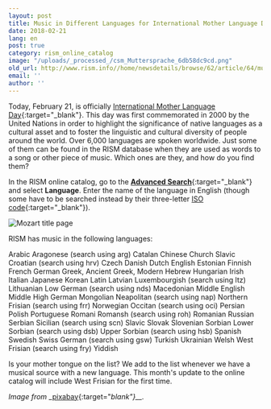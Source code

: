 ```yaml
---
layout: post
title: Music in Different Languages for International Mother Language Day
date: 2018-02-21
lang: en
post: true
category: rism_online_catalog
image: "/uploads/_processed_/csm_Muttersprache_6db58dc9cd.png"
old_url: http://www.rism.info//home/newsdetails/browse/62/article/64/music-in-different-languages-for-international-mother-language-day.html
email: ''
author: ''
---
```



Today, February 21, is officially [International Mother Language Day](http://www.unesco.org/new/en/international-mother-language-day/){:target="_blank"}. This day was first commemorated in 2000 by the United Nations in order to highlight the significance of native languages as a cultural asset and to foster the linguistic and cultural diversity of people around the world. Over 6,000 languages are spoken worldwide. Just some of them can be found in the RISM database when they are used as words to a song or other piece of music. Which ones are they, and how do you find them?

In the RISM online catalog, go to the [**Advanced Search**](https://opac.rism.info/metaopac/start.do?View=rism&SearchType=2&Language=en){:target="_blank"} and select **Language**. Enter the name of the language in English (though some have to be searched instead by their three-letter [ISO code](https://www.loc.gov/standards/iso639-2/php/code_list.php){:target="_blank"}).

![Mozart title page](http://rism.info/fileadmin/content/news/Muttersprache_OPAC.png)



RISM has music in the following languages:

Arabic
Aragonese (search using arg)
Catalan
Chinese
Church Slavic
Croatian (search using hrv)
Czech
Danish
Dutch
English
Estonian
Finnish
French
German
Greek, Ancient
Greek, Modern
Hebrew
Hungarian
Irish
Italian
Japanese
Korean
Latin
Latvian
Luxembourgish (search using ltz)
Lithuanian
Low German (search using nds)
Macedonian
Middle English
Middle High German
Mongolian
Neapolitan (search using nap)
Northern Frisian (search using frr)
Norwegian
Occitan (search using oci)
Persian
Polish
Portuguese
Romani
Romansh (search using roh)
Romanian
Russian
Serbian
Sicilian (search using scn)
Slavic
Slovak
Slovenian
Sorbian
Lower Sorbian (search using dsb)
Upper Sorbian (search using hsb)
Spanish
Swedish
Swiss German (search using gsw)
Turkish
Ukrainian
Welsh
West Frisian (search using fry)
Yiddish

Is your mother tongue on the list? We add to the list whenever we have a musical source with a new language. This month's update to the online catalog will include West Frisian for the first time.

_Image from_ _[pixabay](https://pixabay.com/de/mehrsprachige-sprachen-sprechen-456774/){:target="_blank"}__._





<script type="text/javascript">var switchTo5x=true;</script><script type="text/javascript" src="http://w.sharethis.com/button/buttons.js"></script><script type="text/javascript">stLight.options({publisher: "9b601438-1ce1-49d8-bfd7-9cff5df54c17", doNotHash: false, doNotCopy: false, hashAddressBar: false});</script>